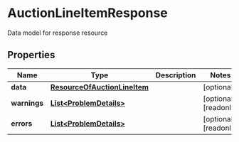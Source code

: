 

# AuctionLineItemResponse

Data model for response resource

## Properties

Name | Type | Description | Notes
------------ | ------------- | ------------- | -------------
**data** | [**ResourceOfAuctionLineItem**](ResourceOfAuctionLineItem.md) |  |  [optional]
**warnings** | [**List&lt;ProblemDetails&gt;**](ProblemDetails.md) |  |  [optional] [readonly]
**errors** | [**List&lt;ProblemDetails&gt;**](ProblemDetails.md) |  |  [optional] [readonly]



